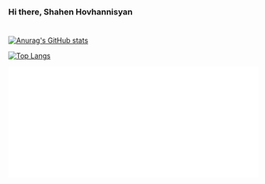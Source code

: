 ### Hi there, Shahen Hovhannisyan
#
[![Anurag's GitHub stats](https://github-readme-stats.vercel.app/api?username=shahen94&count_private=true&show_icons=true&theme=radical)](https://github.com/anuraghazra/github-readme-stats)

[![Top Langs](https://github-readme-stats.vercel.app/api/top-langs/?username=shahen94&hide=html,css)](https://github.com/anuraghazra/github-readme-stats)

![Display Compact](./metrics.plugin.achievements.compact.svg)
